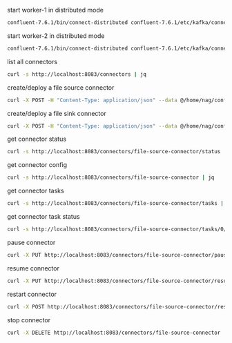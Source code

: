 


start worker-1 in distributed mode
```bash
confluent-7.6.1/bin/connect-distributed confluent-7.6.1/etc/kafka/connect-distributed-worker-1.properties
```

start worker-2 in distributed mode
```bash
confluent-7.6.1/bin/connect-distributed confluent-7.6.1/etc/kafka/connect-distributed-worker-2.properties
```

list all connectors
```bash
curl -s http://localhost:8083/connectors | jq
```


create/deploy a file source connector

```bash
curl -X POST -H "Content-Type: application/json" --data @/home/nag/confluent-kafka/lab/file-source-connector.json http://localhost:8083/connectors | jq
```


create/deploy a file sink connector

```bash
curl -X POST -H "Content-Type: application/json" --data @/home/nag/confluent-kafka/lab/file-sink-connector.json http://localhost:8083/connectors | jq
```

get connector status
```bash
curl -s http://localhost:8083/connectors/file-source-connector/status | jq
```

get connector config
```bash
curl -s http://localhost:8083/connectors/file-source-connector | jq
```

get connector tasks
```bash
curl -s http://localhost:8083/connectors/file-source-connector/tasks | jq
```

get connector task status
```bash
curl -s http://localhost:8083/connectors/file-source-connector/tasks/0/status | jq
```

pause connector
```bash
curl -X PUT http://localhost:8083/connectors/file-source-connector/pause
```

resume connector
```bash
curl -X PUT http://localhost:8083/connectors/file-source-connector/resume
```

restart connector
```bash
curl -X POST http://localhost:8083/connectors/file-source-connector/restart
```

stop connector
```bash
curl -X DELETE http://localhost:8083/connectors/file-source-connector
```